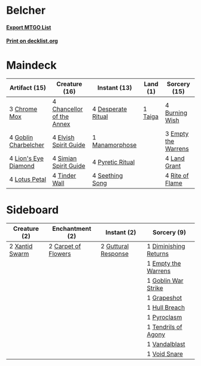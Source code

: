 # Belcher

#### [Export MTGO List](../collection/Belcher/Belcher.txt)
#### [Print on decklist.org](http://decklist.org/?deckmain=4%09Burning%20Wish%0A4%09Chancellor%20of%20the%20Annex%0A3%09Chrome%20Mox%0A4%09Desperate%20Ritual%0A4%09Elvish%20Spirit%20Guide%0A3%09Empty%20the%20Warrens%0A4%09Goblin%20Charbelcher%0A4%09Land%20Grant%0A4%09Lion's%20Eye%20Diamond%0A4%09Lotus%20Petal%0A1%09Manamorphose%0A4%09Pyretic%20Ritual%0A4%09Rite%20of%20Flame%0A4%09Seething%20Song%0A4%09Simian%20Spirit%20Guide%0A1%09Taiga%0A4%09Tinder%20Wall&deckside=2%09Carpet%20of%20Flowers%0A1%09Diminishing%20Returns%0A1%09Empty%20the%20Warrens%0A1%09Goblin%20War%20Strike%0A1%09Grapeshot%0A2%09Guttural%20Response%0A1%09Hull%20Breach%0A1%09Pyroclasm%0A1%09Tendrils%20of%20Agony%0A1%09Vandalblast%0A1%09Void%20Snare%0A2%09Xantid%20Swarm)
# Maindeck

|                                         Artifact (15)                                         |                                           Creature (16)                                            |                                        Instant (13)                                         |                                     Land (1)                                     |                                         Sorcery (15)                                         |
|-----------------------------------------------------------------------------------------------|----------------------------------------------------------------------------------------------------|---------------------------------------------------------------------------------------------|----------------------------------------------------------------------------------|----------------------------------------------------------------------------------------------|
|3 [Chrome Mox](http://gatherer.wizards.com/Pages/Card/Details.aspx?multiverseid=413761)        |4 [Chancellor of the Annex](http://gatherer.wizards.com/Pages/Card/Details.aspx?multiverseid=218083)|4 [Desperate Ritual](http://gatherer.wizards.com/Pages/Card/Details.aspx?multiverseid=370546)|1 [Taiga](http://gatherer.wizards.com/Pages/Card/Details.aspx?multiverseid=383122)|4 [Burning Wish](http://gatherer.wizards.com/Pages/Card/Details.aspx?multiverseid=382876)     |
|4 [Goblin Charbelcher](http://gatherer.wizards.com/Pages/Card/Details.aspx?multiverseid=413764)|4 [Elvish Spirit Guide](http://gatherer.wizards.com/Pages/Card/Details.aspx?multiverseid=184542)    |1 [Manamorphose](http://gatherer.wizards.com/Pages/Card/Details.aspx?multiverseid=370568)    |                                                                                  |3 [Empty the Warrens](http://gatherer.wizards.com/Pages/Card/Details.aspx?multiverseid=370480)|
|4 [Lion's Eye Diamond](http://gatherer.wizards.com/Pages/Card/Details.aspx?multiverseid=383000)|4 [Simian Spirit Guide](http://gatherer.wizards.com/Pages/Card/Details.aspx?multiverseid=442137)    |4 [Pyretic Ritual](http://gatherer.wizards.com/Pages/Card/Details.aspx?multiverseid=205067)  |                                                                                  |4 [Land Grant](http://gatherer.wizards.com/Pages/Card/Details.aspx?multiverseid=19633)        |
|4 [Lotus Petal](http://gatherer.wizards.com/Pages/Card/Details.aspx?multiverseid=420602)       |4 [Tinder Wall](http://gatherer.wizards.com/Pages/Card/Details.aspx?multiverseid=184678)            |4 [Seething Song](http://gatherer.wizards.com/Pages/Card/Details.aspx?multiverseid=243487)   |                                                                                  |4 [Rite of Flame](http://gatherer.wizards.com/Pages/Card/Details.aspx?multiverseid=121217)    |


# Sideboard

|                                      Creature (2)                                       |                                      Enchantment (2)                                       |                                         Instant (2)                                          |                                          Sorcery (9)                                           |
|-----------------------------------------------------------------------------------------|--------------------------------------------------------------------------------------------|----------------------------------------------------------------------------------------------|------------------------------------------------------------------------------------------------|
|2 [Xantid Swarm](http://gatherer.wizards.com/Pages/Card/Details.aspx?multiverseid=413735)|2 [Carpet of Flowers](http://gatherer.wizards.com/Pages/Card/Details.aspx?multiverseid=5858)|2 [Guttural Response](http://gatherer.wizards.com/Pages/Card/Details.aspx?multiverseid=426628)|1 [Diminishing Returns](http://gatherer.wizards.com/Pages/Card/Details.aspx?multiverseid=159090)|
|                                                                                         |                                                                                            |                                                                                              |1 [Empty the Warrens](http://gatherer.wizards.com/Pages/Card/Details.aspx?multiverseid=370480)  |
|                                                                                         |                                                                                            |                                                                                              |1 [Goblin War Strike](http://gatherer.wizards.com/Pages/Card/Details.aspx?multiverseid=6594)    |
|                                                                                         |                                                                                            |                                                                                              |1 [Grapeshot](http://gatherer.wizards.com/Pages/Card/Details.aspx?multiverseid=370472)          |
|                                                                                         |                                                                                            |                                                                                              |1 [Hull Breach](http://gatherer.wizards.com/Pages/Card/Details.aspx?multiverseid=205413)        |
|                                                                                         |                                                                                            |                                                                                              |1 [Pyroclasm](http://gatherer.wizards.com/Pages/Card/Details.aspx?multiverseid=4354)            |
|                                                                                         |                                                                                            |                                                                                              |1 [Tendrils of Agony](http://gatherer.wizards.com/Pages/Card/Details.aspx?multiverseid=383125)  |
|                                                                                         |                                                                                            |                                                                                              |1 [Vandalblast](http://gatherer.wizards.com/Pages/Card/Details.aspx?multiverseid=405431)        |
|                                                                                         |                                                                                            |                                                                                              |1 [Void Snare](http://gatherer.wizards.com/Pages/Card/Details.aspx?multiverseid=383429)         |

